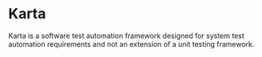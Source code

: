 # Karta
Karta is a software test automation framework designed for system test automation requirements and not an extension of a unit testing framework.
